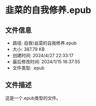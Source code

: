 ﻿# 韭菜的自我修养.epub

## 文件信息
- 路径: 自我\韭菜的自我修养.epub
- 大小: 387.79 KB
- 创建时间: 2024/4/27 22:33:17
- 最后修改时间: 2024/1/15 16:37:55
- 文件类型: .epub

## 文件描述
这是一个.epub类型的文件。

